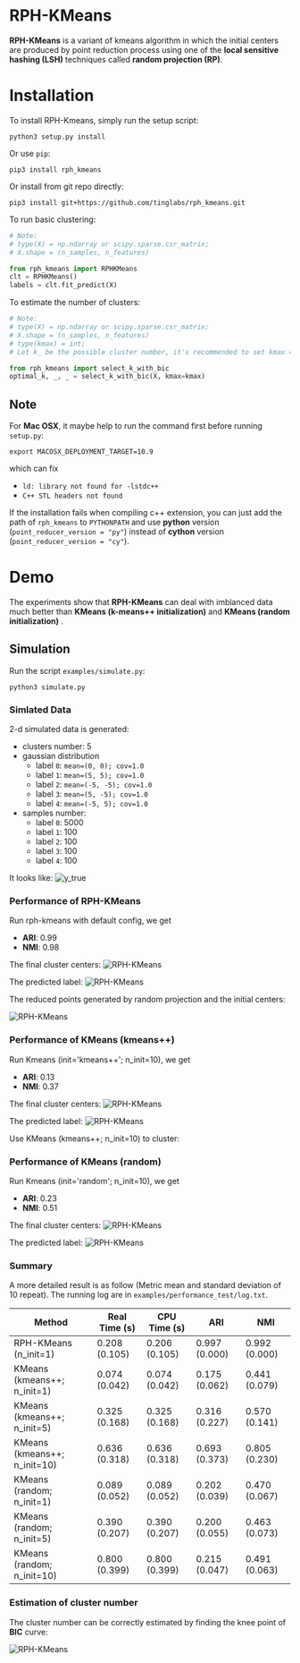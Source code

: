 # RPH-KMeans 

**RPH-KMeans** is a variant of kmeans algorithm in which the initial centers are produced by point reduction process using one of the **local sensitive hashing (LSH)** techniques called **random projection (RP)**.


# Installation
To install RPH-Kmeans, simply run the setup script:

```
python3 setup.py install
```

Or use `pip`:

```
pip3 install rph_kmeans
```

Or install from git repo directly: 

```
pip3 install git+https://github.com/tinglabs/rph_kmeans.git
```

To run basic clustering:

```python
# Note: 
# type(X) = np.ndarray or scipy.sparse.csr_matrix;
# X.shape = (n_samples, n_features)

from rph_kmeans import RPHKMeans
clt = RPHKMeans()
labels = clt.fit_predict(X)
```

To estimate the number of clusters:

```python
# Note:
# type(X) = np.ndarray or scipy.sparse.csr_matrix;
# X.shape = (n_samples, n_features)
# type(kmax) = int; 
# Let k_ be the possible cluster number, it's recommended to set kmax = k_ * 3

from rph_kmeans import select_k_with_bic
optimal_k, _, _ = select_k_with_bic(X, kmax=kmax)
```

## Note
For **Mac OSX**, it maybe help to run the command first before running `setup.py`:

```
export MACOSX_DEPLOYMENT_TARGET=10.9
```
which can fix 

- `ld: library not found for -lstdc++` 
- `C++ STL headers not found`

If the installation fails when compiling c++ extension, you can just add the path of `rph_kmeans` to `PYTHONPATH` and use **python** version (`point_reducer_version = "py"`) instead of **cython** version (`point_reducer_version = "cy"`).


# Demo
The experiments show that **RPH-KMeans** can deal with imblanced data much better than **KMeans (k-means++ initialization)** and **KMeans (random initialization)** .

## Simulation
Run the script `examples/simulate.py`:

```
python3 simulate.py
```

### Simlated Data
2-d simulated data is generated:

- clusters number: 5
- gaussian distribution
	- label `0`: `mean=(0, 0); cov=1.0`
	- label `1`: `mean=(5, 5); cov=1.0`
	- label `2`: `mean=(-5, -5); cov=1.0`
	- label `3`: `mean=(5, -5); cov=1.0`
	- label `4`: `mean=(-5, 5); cov=1.0`
- samples number: 
	- label `0`: 5000
	- label `1`: 100
	- label `2`: 100
	- label `3`: 100
	- label `4`: 100

It looks like:
![y_true](examples/pipeline_draw/y_true.png) 

### Performance of RPH-KMeans
Run rph-kmeans with default config, we get

- **ARI**: 0.99
- **NMI**: 0.98

The final cluster centers:
![RPH-KMeans](examples/pipeline_draw/rph_kmeans_cluster_centers.png) 

The predicted label:
![RPH-KMeans](examples/pipeline_draw/rph_kmeans_y_pred.png) 

The reduced points generated by random projection and the initial centers:

![RPH-KMeans](examples/pipeline_draw/rph_kmeans_reduced_points.png) 

### Performance of KMeans (kmeans++)
Run Kmeans (init='kmeans++'; n_init=10), we get

- **ARI**: 0.13
- **NMI**: 0.37

The final cluster centers:
![RPH-KMeans](examples/pipeline_draw/kmeans(kmeans++)_cluster_centers.png) 

The predicted label:
![RPH-KMeans](examples/pipeline_draw/kmeans(kmeans++)_y_pred.png) 

Use KMeans (kmeans++; n_init=10) to cluster:

### Performance of KMeans (random)
Run Kmeans (init='random'; n_init=10), we get

- **ARI**: 0.23
- **NMI**: 0.51

The final cluster centers:
![RPH-KMeans](examples/pipeline_draw/kmeans(random)_cluster_centers.png) 

The predicted label:
![RPH-KMeans](examples/pipeline_draw/kmeans(random)_y_pred.png) 

### Summary

A more detailed result is as follow (Metric mean and standard deviation of 10  repeat). The running log are in `examples/performance_test/log.txt`.

| Method | Real Time (s) | CPU Time (s) | ARI | NMI |
| ---- | ---- | ---- | ---- | ---- | 
| RPH-KMeans (n_init=1) | 0.208 (0.105) | 0.206 (0.105) | 0.997 (0.000) | 0.992 (0.000) |
| KMeans (kmeans++; n_init=1) | 0.074 (0.042) | 0.074 (0.042) | 0.175 (0.062) | 0.441 (0.079) |
| KMeans (kmeans++; n_init=5) | 0.325 (0.168) | 0.325 (0.168) | 0.316 (0.227) | 0.570 (0.141) |
| KMeans (kmeans++; n_init=10) | 0.636 (0.318) | 0.636 (0.318) | 0.693 (0.373) | 0.805 (0.230) |
| KMeans (random; n_init=1) | 0.089 (0.052) | 0.089 (0.052) | 0.202 (0.039) | 0.470 (0.067) |
| KMeans (random; n_init=5) | 0.390 (0.207) | 0.390 (0.207) | 0.200 (0.055) | 0.463 (0.073) |
| KMeans (random; n_init=10) | 0.800 (0.399) | 0.800 (0.399) | 0.215 (0.047) | 0.491 (0.063) |

### Estimation of cluster number
The cluster number can be correctly estimated by finding the knee point of  **BIC** curve: 

![RPH-KMeans](examples/k_selection/K-BIC.png)














